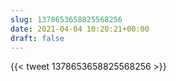 ```yaml
---
slug: 1378653658825568256
date: 2021-04-04 10:20:21+00:00
draft: false
---
```


{{< tweet 1378653658825568256 >}}
